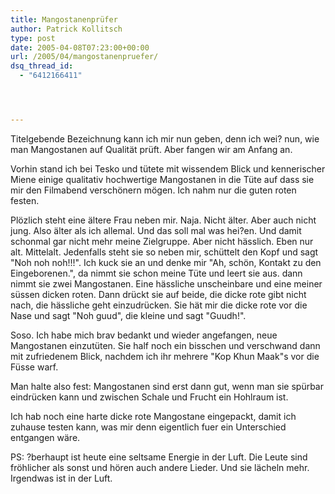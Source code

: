 ```yaml
---
title: Mangostanenprüfer
author: Patrick Kollitsch
type: post
date: 2005-04-08T07:23:00+00:00
url: /2005/04/mangostanenpruefer/
dsq_thread_id:
  - "6412166411"




---
```

Titelgebende Bezeichnung kann ich mir nun geben, denn ich wei? nun, wie man Mangostanen auf Qualität prüft. Aber fangen wir am Anfang an.

Vorhin stand ich bei Tesko und tütete mit wissendem Blick und kennerischer Miene einige qualitativ hochwertige Mangostanen in die Tüte auf dass sie mir den Filmabend verschönern mögen. Ich nahm nur die guten roten festen.

Plözlich steht eine ältere Frau neben mir. Naja. Nicht älter. Aber auch nicht jung. Also älter als ich allemal. Und das soll mal was hei?en. Und damit schonmal gar nicht mehr meine Zielgruppe. Aber nicht hässlich. Eben nur alt. Mittelalt. Jedenfalls steht sie so neben mir, schüttelt den Kopf und sagt "Noh noh noh!!!". Ich kuck sie an und denke mir "Ah, schön, Kontakt zu den Eingeborenen.", da nimmt sie schon meine Tüte und leert sie aus. dann nimmt sie zwei Mangostanen. Eine hässliche unscheinbare und eine meiner süssen dicken roten. Dann drückt sie auf beide, die dicke rote gibt nicht nach, die hässliche geht einzudrücken. Sie hät mir die dicke rote vor die Nase und sagt "Noh guud", die kleine und sagt "Guudh!".

Soso. Ich habe mich brav bedankt und wieder angefangen, neue Mangostanen einzutüten. Sie half noch ein bisschen und verschwand dann mit zufriedenem Blick, nachdem ich ihr mehrere "Kop Khun Maak"s vor die Füsse warf.

Man halte also fest: Mangostanen sind erst dann gut, wenn man sie spürbar eindrücken kann und zwischen Schale und Frucht ein Hohlraum ist.

Ich hab noch eine harte dicke rote Mangostane eingepackt, damit ich zuhause testen kann, was mir denn eigentlich fuer ein Unterschied entgangen wäre.

PS: ?berhaupt ist heute eine seltsame Energie in der Luft. Die Leute sind fröhlicher als sonst und hören auch andere Lieder. Und sie lächeln mehr. Irgendwas ist in der Luft.